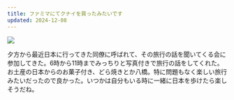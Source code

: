 ```yaml
---
title: ファミマにてクナイを買ったみたいです
updated: 2024-12-08
---
```

![](https://i.imgur.com/NtCjZ6m.jpeg)


夕方から最近日本に行ってきた同僚に呼ばれて、その旅行の話を聞いてくる会に参加してきた。6時から11時までみっちりと写真付きで旅行の話をしてくれた。お土産の日本からのお菓子付き、どら焼きとか八橋。特に問題もなく楽しい旅行みたいだったので良かった。いつかは自分もいる時に一緒に日本を歩けたら楽しそうだね。